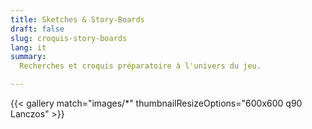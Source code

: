 ```yaml
---
title: Sketches & Story-Boards
draft: false
slug: croquis-story-boards
lang: it
summary: 
  Recherches et croquis préparatoire à l'univers du jeu.

---
```

{{< gallery match="images/*" thumbnailResizeOptions="600x600 q90 Lanczos" >}}